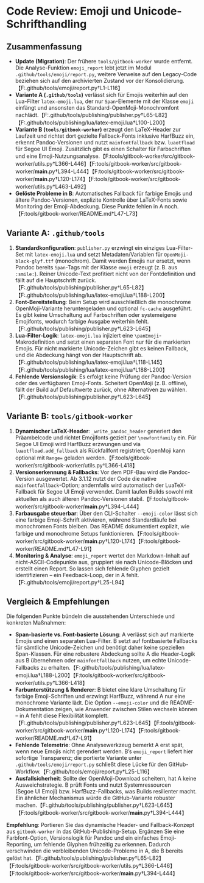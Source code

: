 <!-- License: CC BY 4.0 (https://creativecommons.org/licenses/by/4.0/) -->
# Code Review: Emoji und Unicode-Schrifthandling

## Zusammenfassung
- **Update (Migration)**: Der frühere `tools/gitbook-worker` wurde entfernt. Die Analyse-Funktion `emoji_report` lebt jetzt im Modul `.github/tools/emoji/report.py`, weitere Verweise auf den Legacy-Code beziehen sich auf den archivierten Zustand vor der Konsolidierung.【F:.github/tools/emoji/report.py†L1-L116】
- **Variante A (`.github/tools`)** verlässt sich für Emojis weiterhin auf den Lua-Filter `latex-emoji.lua`, der nur `Span`-Elemente mit der Klasse `emoji` einfängt und ansonsten das Standard-OpenMoji-Monochromfont nachlädt.【F:.github/tools/publishing/publisher.py†L65-L82】【F:.github/tools/publishing/lua/latex-emoji.lua†L100-L200】
- **Variante B (`tools/gitbook-worker`)** erzeugt den LaTeX-Header zur Laufzeit und richtet dort gezielte Fallback-Fonts inklusive HarfBuzz ein, erkennt Pandoc-Versionen und nutzt `mainfontfallback` bzw. `luaotfload` für Segoe UI Emoji. Zusätzlich gibt es einen Schalter für Farbschriften und eine Emoji-Nutzungsanalyse.【F:tools/gitbook-worker/src/gitbook-worker/utils.py†L366-L446】【F:tools/gitbook-worker/src/gitbook-worker/__main__.py†L394-L444】【F:tools/gitbook-worker/src/gitbook-worker/__main__.py†L120-L174】【F:tools/gitbook-worker/src/gitbook-worker/utils.py†L463-L492】
- **Gelöste Probleme in B**: Automatisches Fallback für farbige Emojis und ältere Pandoc-Versionen, explizite Kontrolle über LaTeX-Fonts sowie Monitoring der Emoji-Abdeckung. Diese Punkte fehlen in A noch.【F:tools/gitbook-worker/README.md†L47-L73】

## Variante A: `.github/tools`
1. **Standardkonfiguration**: `publisher.py` erzwingt ein einziges Lua-Filter-Set mit `latex-emoji.lua` und setzt Metadaten/Variablen für `OpenMoji-black-glyf.ttf` (monochrom). Damit werden Emojis nur ersetzt, wenn Pandoc bereits `Span`-Tags mit der Klasse `emoji` erzeugt (z. B. aus `:smile:`). Reiner Unicode-Text profitiert nicht von der Fontdefinition und fällt auf die Hauptschrift zurück.【F:.github/tools/publishing/publisher.py†L65-L82】【F:.github/tools/publishing/lua/latex-emoji.lua†L188-L200】
2. **Font-Bereitstellung**: Beim Setup wird ausschließlich die monochrome OpenMoji-Variante heruntergeladen und optional `fc-cache` ausgeführt. Es gibt keine Umschaltung auf Farbschriften oder systemeigene Emojifonts, wodurch farbige Ausgabe weiterhin fehlt.【F:.github/tools/publishing/publisher.py†L623-L645】
3. **Lua-Filter-Logik**: `latex-emoji.lua` injiziert eine `\panEmoji`-Makrodefinition und setzt einen separaten Font nur für die markierten Emojis. Für nicht markierte Unicode-Zeichen gibt es keinen Fallback, und die Abdeckung hängt von der Hauptschrift ab.【F:.github/tools/publishing/lua/latex-emoji.lua†L118-L145】【F:.github/tools/publishing/lua/latex-emoji.lua†L188-L200】
4. **Fehlende Versionslogik**: Es erfolgt keine Prüfung der Pandoc-Version oder des verfügbaren Emoji-Fonts. Scheitert OpenMoji (z. B. offline), fällt der Build auf Defaultwerte zurück, ohne Alternativen zu wählen.【F:.github/tools/publishing/publisher.py†L623-L645】

## Variante B: `tools/gitbook-worker`
1. **Dynamischer LaTeX-Header**: `_write_pandoc_header` generiert den Präambelcode und richtet Emojifonts gezielt per `\newfontfamily` ein. Für Segoe UI Emoji wird HarfBuzz erzwungen und via `luaotfload.add_fallback` als Rückfallfont registriert; OpenMoji kann optional mit `Range=` geladen werden.【F:tools/gitbook-worker/src/gitbook-worker/utils.py†L366-L418】
2. **Versionserkennung & Fallbacks**: Vor dem PDF-Bau wird die Pandoc-Version ausgewertet. Ab 3.1.12 nutzt der Code die native `mainfontfallback`-Option; andernfalls wird automatisch der LuaTeX-Fallback für Segoe UI Emoji verwendet. Damit laufen Builds sowohl mit aktuellen als auch älteren Pandoc-Versionen stabil.【F:tools/gitbook-worker/src/gitbook-worker/__main__.py†L394-L444】
3. **Farbausgabe steuerbar**: Über den CLI-Schalter `--emoji-color` lässt sich eine farbige Emoji-Schrift aktivieren, während Standardläufe bei monochromen Fonts bleiben. Das README dokumentiert explizit, wie farbige und monochrome Setups funktionieren.【F:tools/gitbook-worker/src/gitbook-worker/__main__.py†L120-L174】【F:tools/gitbook-worker/README.md†L47-L91】
4. **Monitoring & Analyse**: `emoji_report` wertet den Markdown-Inhalt auf nicht-ASCII-Codepunkte aus, gruppiert sie nach Unicode-Blöcken und erstellt einen Report. So lassen sich fehlende Glyphen gezielt identifizieren – ein Feedback-Loop, der in A fehlt.【F:.github/tools/emoji/report.py†L25-L94】

## Vergleich & Empfehlungen
Die folgenden Punkte bündeln die ausstehenden Unterschiede und konkreten Maßnahmen:

- **Span-basierte vs. Font-basierte Lösung**: A verlässt sich auf markierte Emojis und einen separaten Lua-Filter. B setzt auf fontbasierte Fallbacks für sämtliche Unicode-Zeichen und benötigt daher keine speziellen Span-Klassen. Für eine robustere Abdeckung sollte A die Header-Logik aus B übernehmen oder `mainfontfallback` nutzen, um echte Unicode-Fallbacks zu erhalten.【F:.github/tools/publishing/lua/latex-emoji.lua†L188-L200】【F:tools/gitbook-worker/src/gitbook-worker/utils.py†L366-L418】
- **Farbunterstützung & Renderer**: B bietet eine klare Umschaltung für farbige Emoji-Schriften und erzwingt HarfBuzz, während A nur eine monochrome Variante lädt. Die Option `--emoji-color` und die README-Dokumentation zeigen, wie Anwender zwischen Stilen wechseln können – in A fehlt diese Flexibilität komplett.【F:.github/tools/publishing/publisher.py†L623-L645】【F:tools/gitbook-worker/src/gitbook-worker/__main__.py†L120-L174】【F:tools/gitbook-worker/README.md†L47-L91】
- **Fehlende Telemetrie**: Ohne Analysewerkzeug bemerkt A erst spät, wenn neue Emojis nicht gerendert werden. B’s `emoji_report` liefert hier sofortige Transparenz; die portierte Variante unter `.github/tools/emoji/report.py` schließt diese Lücke für den GitHub-Workflow.【F:.github/tools/emoji/report.py†L25-L116】
- **Ausfallsicherheit**: Sollte der OpenMoji-Download scheitern, hat A keine Ausweichstrategie. B prüft Fonts und nutzt Systemressourcen (Segoe UI Emoji) bzw. HarfBuzz-Fallbacks, was Builds resilienter macht. Ein ähnlicher Mechanismus würde die GitHub-Variante robuster machen.【F:.github/tools/publishing/publisher.py†L623-L645】【F:tools/gitbook-worker/src/gitbook-worker/__main__.py†L394-L444】

**Empfehlung**: Portieren Sie das dynamische Header- und Fallback-Konzept aus `gitbook-worker` in das GitHub-Publishing-Setup. Ergänzen Sie eine Farbfont-Option, Versionslogik für Pandoc und ein einfaches Emoji-Reporting, um fehlende Glyphen frühzeitig zu erkennen. Dadurch verschwinden die verbleibenden Unicode-Probleme in A, die B bereits gelöst hat.【F:.github/tools/publishing/publisher.py†L65-L82】【F:tools/gitbook-worker/src/gitbook-worker/utils.py†L366-L446】【F:tools/gitbook-worker/src/gitbook-worker/__main__.py†L394-L444】
